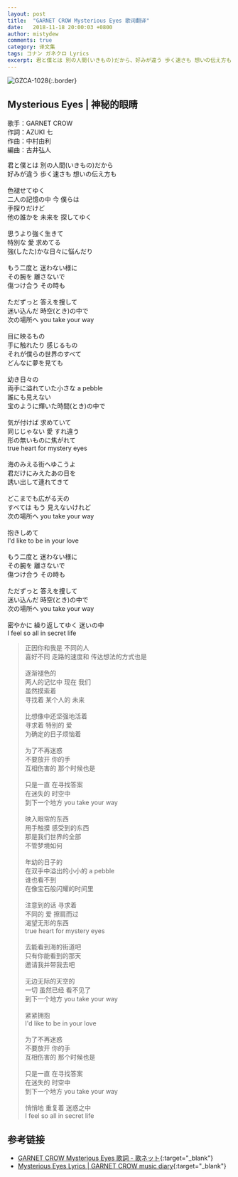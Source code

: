 ```yaml
---
layout: post
title:  "GARNET CROW Mysterious Eyes 歌词翻译"
date:   2018-11-18 20:00:03 +0800
author: mistydew
comments: true
category: 译文集
tags: コナン ガネクロ Lyrics
excerpt: 君と僕とは 別の人間(いきもの)だから、好みが違う 歩く速さも 想いの伝え方も。
---
```

![GZCA-1028](https://crowsub.github.io/assets/images/discography/single/GZCA-1028.jpg){:.border}

## Mysterious Eyes | 神秘的眼睛

歌手：GARNET CROW<br>
作詞：AZUKI 七<br>
作曲：中村由利<br>
編曲：古井弘人

<div class="lyric-original">
<p>
君と僕とは 別の人間(いきもの)だから<br>
好みが違う 歩く速さも 想いの伝え方も<br>
<br>
色褪せてゆく<br>
二人の記憶の中 今 僕らは<br>
手探りだけど<br>
他の誰かを 未来を 探してゆく<br>
<br>
思うより強く生きて<br>
特別な 愛 求めてる<br>
強(したた)かな日々に悩んだり<br>
<br>
もう二度と 迷わない様に<br>
その腕を 離さないで<br>
傷つけ合う その時も<br>
<br>
ただずっと 答えを捜して<br>
迷い込んだ 時空(とき)の中で<br>
次の場所へ you take your way<br>
<br>
目に映るもの<br>
手に触れたり 感じるもの<br>
それが僕らの世界のすべて<br>
どんなに夢を見ても<br>
<br>
幼き日々の<br>
両手に溢れていた小さな a pebble<br>
誰にも見えない<br>
宝のように輝いた時間(とき)の中で<br>
<br>
気が付けば 求めていて<br>
同じじゃない 愛 すれ違う<br>
形の無いものに焦がれて<br>
true heart for mystery eyes<br>
<br>
海のみえる街へゆこうよ<br>
君だけにみえたあの日を<br>
誘い出して連れてきて<br>
<br>
どこまでも広がる天の<br>
すべては もう 見えないけれど<br>
次の場所へ you take your way<br>
<br>
抱きしめて<br>
I'd like to be in your love<br>
<br>
もう二度と 迷わない様に<br>
その腕を 離さないで<br>
傷つけ合う その時も<br>
<br>
ただずっと 答えを捜して<br>
迷い込んだ 時空(とき)の中で<br>
次の場所へ you take your way<br>
<br>
密やかに 繰り返してゆく 迷いの中<br>
I feel so all in secret life
</p>
</div>

<div class="lyric-translation">
<blockquote>
正因你和我是 不同的人<br>
喜好不同 走路的速度和 传达想法的方式也是<br>
<br>
逐渐褪色的<br>
两人的记忆中 现在 我们<br>
虽然摸索着<br>
寻找着 某个人的 未来<br>
<br>
比想像中还坚强地活着<br>
寻求着 特别的 爱<br>
为确定的日子烦恼着<br>
<br>
为了不再迷惑<br>
不要放开 你的手<br>
互相伤害的 那个时候也是<br>
<br>
只是一直 在寻找答案<br>
在迷失的 时空中<br>
到下一个地方 you take your way<br>
<br>
映入眼帘的东西<br>
用手触摸 感受到的东西<br>
那是我们世界的全部<br>
不管梦境如何<br>
<br>
年幼的日子的<br>
在双手中溢出的小小的 a pebble<br>
谁也看不到<br>
在像宝石般闪耀的时间里<br>
<br>
注意到的话 寻求着<br>
不同的 爱 擦肩而过<br>
渴望无形的东西<br>
true heart for mystery eyes<br>
<br>
去能看到海的街道吧<br>
只有你能看到的那天<br>
邀请我并带我去吧<br>
<br>
无边无际的天空的<br>
一切 虽然已经 看不见了<br>
到下一个地方 you take your way<br>
<br>
紧紧拥抱<br>
I'd like to be in your love<br>
<br>
为了不再迷惑<br>
不要放开 你的手<br>
互相伤害的 那个时候也是<br>
<br>
只是一直 在寻找答案<br>
在迷失的 时空中<br>
到下一个地方 you take your way<br>
<br>
悄悄地 重复着 迷惑之中<br>
I feel so all in secret life
</blockquote>
</div>

## 参考链接

* [GARNET CROW Mysterious Eyes 歌詞 - 歌ネット](https://www.uta-net.com/song/14347){:target="_blank"}
* [Mysterious Eyes Lyrics \| GARNET CROW music diary](https://crowsub.github.io/lyrics/original/Mysterious%20Eyes.html){:target="_blank"}
